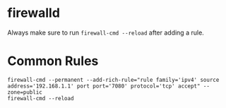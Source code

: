 # firewalld
Always make sure to run ```firewall-cmd --reload``` after adding a rule.
# Common Rules
```
firewall-cmd --permanent --add-rich-rule="rule family='ipv4' source address='192.168.1.1' port port='7080' protocol='tcp' accept" --zone=public
firewall-cmd --reload
```